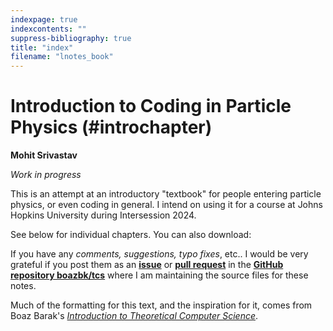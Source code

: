 ```yaml
---
indexpage: true
indexcontents: ""
suppress-bibliography: true
title: "index"
filename: "lnotes_book"
---
```


# Introduction to Coding in Particle Physics (#introchapter)

__Mohit Srivastav__

_Work in progress_


This is an attempt at an introductory "textbook" for people entering particle physics, or even coding in general. I intend on using it for a course at Johns Hopkins University during Intersession 2024.


See below for individual chapters. You can also download:

If you have any _comments, suggestions, typo fixes_, etc.. I would be very grateful if you post them as an [**issue**](https://github.com/MohitS704/ParticleCoding/issues) or [**pull request**](https://github.com/MohitS704/ParticleCoding/pulls) in the [**GitHub repository boazbk/tcs**](https://github.com/MohitS704/ParticleCoding) where I am maintaining the source files for these notes.


Much of the formatting for this text, and the inspiration for it, comes from Boaz Barak's [*Introduction to Theoretical Computer Science*](https://github.com/boazbk/tcs).